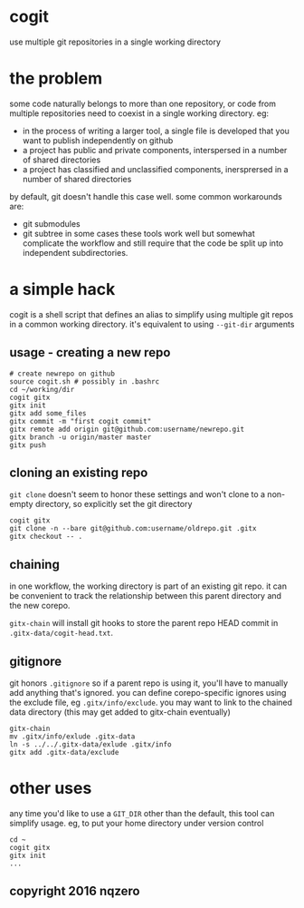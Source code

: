 # cogit
use multiple git repositories in a single working directory

# the problem
some code naturally belongs to more than one repository,
or code from multiple repositories need to coexist in a single working directory.
eg:
- in the process of writing a larger tool, a single file is developed that you want to publish independently on github
- a project has public and private components, interspersed in a number of shared directories
- a project has classified and unclassified components, inersprersed in a number of shared directories

by default, git doesn't handle this case well.
some common workarounds are:
- git submodules
- git subtree
in some cases these tools work well but somewhat complicate the workflow
and still require that the code be split up into independent subdirectories.


# a simple hack
cogit is a shell script that defines an alias to simplify using multiple git repos in a common working directory.
it's equivalent to using `--git-dir` arguments


## usage - creating a new repo
```
# create newrepo on github
source cogit.sh # possibly in .bashrc
cd ~/working/dir
cogit gitx
gitx init
gitx add some_files
gitx commit -m "first cogit commit"
gitx remote add origin git@github.com:username/newrepo.git
gitx branch -u origin/master master
gitx push
```

## cloning an existing repo
`git clone` doesn't seem to honor these settings and won't clone to a non-empty directory,
so explicitly set the git directory
```
cogit gitx
git clone -n --bare git@github.com:username/oldrepo.git .gitx
gitx checkout -- .
```


## chaining
in one workflow, the working directory is part of an existing git repo.
it can be convenient to track the relationship between this parent directory and the new corepo.

`gitx-chain` will install git hooks to store the parent repo HEAD commit in `.gitx-data/cogit-head.txt`.


## gitignore
git honors `.gitignore` so if a parent repo is using it, you'll have to manually add anything that's ignored.
you can define corepo-specific ignores using the exclude file, eg `.gitx/info/exclude`.
you may want to link to the chained data directory (this may get added to gitx-chain eventually)
```
gitx-chain
mv .gitx/info/exlude .gitx-data
ln -s ../../.gitx-data/exlude .gitx/info
gitx add .gitx-data/exclude
```

# other uses
any time you'd like to use a `GIT_DIR` other than the default, this tool can simplify usage.
eg, to put your home directory under version control
```
cd ~
cogit gitx
gitx init
...
```





## copyright 2016 nqzero
